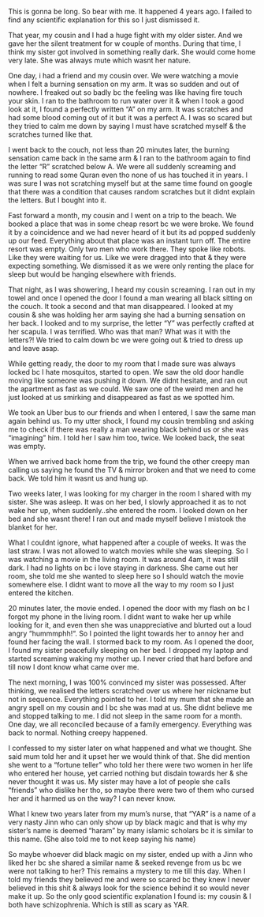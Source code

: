 This is gonna be long. So bear with me. It happened 4 years ago. I failed to find any scientific explanation for this so I just dismissed it.

That year, my cousin and I had a huge fight with my older sister. And we gave her the silent treatment for w couple of months. During that time, I think my sister got involved in something really dark. She would come home very late. She was always mute which wasnt her nature.

One day, i had a friend and my cousin over. We were watching a movie when I felt a burning sensation on my arm. It was so sudden and out of nowhere. I freaked out so badly bc the feeling was like having fire touch your skin. I ran to the bathroom to run water over it & when I took a good look at it, I found a perfectly written “A” on my arm. It was scratches and had some blood coming out of it but it was a perfect A. I was so scared but they tried to calm me down by saying I must have scratched myself & the scratches turned like that.

I went back to the couch, not less than 20 minutes later, the burning sensation came back in the same arm & I ran to the bathroom again to find the letter “R” scratched below A.  We were all suddenly screaming and running to read some Quran even tho none of us has touched it in years. I was sure I was not scratching myself but at the same time found on google that there was a condition that causes random scratches but it didnt explain the letters. But I bought into it.

Fast forward a month, my cousin and I went on a trip to the beach. We booked a place that was in some cheap resort bc we were broke. We found it by a coincidence and we had never heard of it but its ad popped suddenly up our feed. Everything about that place was an instant turn off. The entire resort was empty. Only two men who work there. They spoke like robots. Like they were waiting for us. Like we were dragged into that & they were expecting something. We dismissed it as we were only renting the place for sleep but would be hanging elsewhere with friends. 

That night, as I was showering, I heard my cousin screaming. I ran out in my towel and once I opened the door I found a man wearing all black sitting on the couch. It took a second and that man disappeared. I looked at my cousin & she was holding her arm saying she had a burning sensation on her back. I looked and to my surprise, the letter “Y” was perfectly crafted at her scapula. I was terrified. Who was that man? What was it with the letters?! We tried to calm down bc we were going out & tried to dress up and leave asap. 

While getting ready, the door to my room that I made sure was always locked bc I hate mosquitos, started to open. We saw the old door handle moving like someone was pushing it down. We didnt hesitate, and ran out the apartment as fast as we could. We saw one of the weird men and he just looked at us smirking and disappeared as fast as we spotted him.

We took an Uber bus to our friends and when I entered, I saw the same man again behind us. To my utter shock, I found my cousin trembling snd asking me to check if there was really a man wearing black behind us or she was “imagining” him. I told her I saw him too, twice. We looked back, the seat was empty.

When we arrived back home from the trip, we found the other creepy man calling us saying he found the TV & mirror broken and that we need to come back. We told him it wasnt us and hung up. 

Two weeks later, I was looking for my charger in the room I shared with my sister. She was asleep. It was on her bed, I slowly approached it as to not wake her up, when suddenly..she entered the room. I looked down on her bed and she wasnt there! I ran out and made myself believe I mistook the blanket for her.

What I couldnt ignore, what happened after a couple of weeks. It was the last straw.
I was not allowed to watch movies while she was sleeping. So I was watching a movie in the living room. It was around 4am, it was still dark. I had no lights on bc i love staying in darkness. She came out her room, she told me she wanted to sleep here so I should watch the movie somewhere else. I didnt want to move all the way to my room so I just entered the kitchen. 

20 minutes later, the movie ended. I opened the door with my flash on bc I forgot my phone in the living room. I didnt want to wake her up while looking for it, and even then she was unappreciative and blurted out a loud angry “hummmphh!“. So I pointed the light towards her to annoy her and found her facing the wall. I stormed back to my room. As I opened the door, I found my sister peacefully sleeping on her bed. I dropped my laptop and started screaming waking my mother up. I never cried that hard before and till now I dont know what came over me.

The next morning, I was 100% convinced my sister was possessed. After thinking, we realised the letters scratched over us where her nickname but not in sequence. Everything pointed to her. I told my mum that she made an angry spell on my cousin and I bc she was mad at us. She didnt believe me and stopped talking to me. I did not sleep in the same room for a month. One day, we all reconciled because of a family emergency. Everything was back to normal. Nothing creepy happened.

I confessed to my sister later on what happened and what we thought. She said mum told her and it upset her we would think of that. She did mention she went to a “fortune teller” who told her there were two women in her life who entered her house, yet carried nothing but disdain towards her & she never thought it was us.
My sister may have a lot of people she calls “friends” who dislike her tho, so maybe there were two of them who cursed her and it harmed us on the way? I can never know. 

What I knew two years later from my mum’s nurse, that “YAR” is a name of a very nasty Jinn who can only show up by black magic and that is why my sister’s name is deemed “haram” by many islamic scholars bc it is similar to this name. (She also told me to not keep saying his name)

So maybe whoever did black magic on my sister, ended up with a Jinn who liked her bc she shared a similar name & seeked revenge from us bc we were not talking to her?
This remains a mystery to me till this day. When I told my friends they believed me and were so scared bc they knew I never believed in this shit & always look for the science behind it so would never make it up. So the only good scientific explanation I found is: my cousin & I both have schizophrenia. Which is still as scary as YAR.